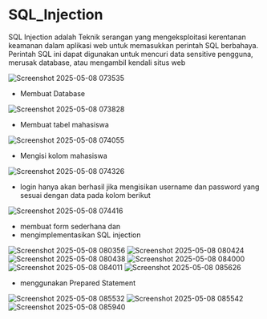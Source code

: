 # SQL_Injection
SQL Injection adalah Teknik serangan yang mengeksploitasi kerentanan keamanan dalam aplikasi web untuk memasukkan perintah SQL berbahaya. Perintah SQL ini  dapat  digunakan  untuk mencuri data sensitive pengguna, merusak database, atau mengambil kendali situs web

![Screenshot 2025-05-08 073535](https://github.com/user-attachments/assets/d55fa689-ea5e-464b-9f1e-860e8b789ae8)
- Membuat Database
  
![Screenshot 2025-05-08 073828](https://github.com/user-attachments/assets/4c612f0d-b9e4-45a3-a4f8-fc54925a571e)
- Membuat tabel mahasiswa
  
![Screenshot 2025-05-08 074055](https://github.com/user-attachments/assets/1a1883b3-1cfb-4cd4-b0fb-9ab2fadf65a8)
- Mengisi kolom mahasiswa
  
![Screenshot 2025-05-08 074326](https://github.com/user-attachments/assets/4f16ce76-cde3-4d11-90f5-db9ac18c38eb)
- login hanya akan berhasil jika mengisikan username dan password yang sesuai dengan data pada kolom berikut 
  
![Screenshot 2025-05-08 074416](https://github.com/user-attachments/assets/82162f47-3178-4fdf-a040-213baaf9b09b)
- membuat form sederhana dan
- mengimplementasikan SQL injection 

![Screenshot 2025-05-08 080356](https://github.com/user-attachments/assets/f8077f4e-e22b-4e21-95e7-309b91009295)
![Screenshot 2025-05-08 080424](https://github.com/user-attachments/assets/2be1716b-1cef-4818-bc4a-ec0845e5d384)
![Screenshot 2025-05-08 080438](https://github.com/user-attachments/assets/81498bb8-158d-4984-bca7-0577b3aa8b61)
![Screenshot 2025-05-08 084000](https://github.com/user-attachments/assets/714cb50d-e108-43d0-867c-e5a4ff49d252)
![Screenshot 2025-05-08 084011](https://github.com/user-attachments/assets/9b3f2f10-094b-4a55-bcb3-277608e5b597)
![Screenshot 2025-05-08 085626](https://github.com/user-attachments/assets/6497a79d-a930-4762-8dcc-29174e202d24)
- menggunakan Prepared Statement

![Screenshot 2025-05-08 085532](https://github.com/user-attachments/assets/4fc48888-a292-42c5-9405-8951f0c70784)
![Screenshot 2025-05-08 085542](https://github.com/user-attachments/assets/fbf3c968-b17f-4f9e-88bc-2a7d1d953346)
![Screenshot 2025-05-08 085940](https://github.com/user-attachments/assets/f637aa82-0e4a-48cd-9f5b-2bc499de0c35)
